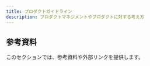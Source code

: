 ```yaml
---
title: プロダクトガイドライン
description: プロダクトマネジメントやプロダクトに対する考え方
---
```


## 参考資料

このセクションでは、参考資料や外部リンクを提供します。